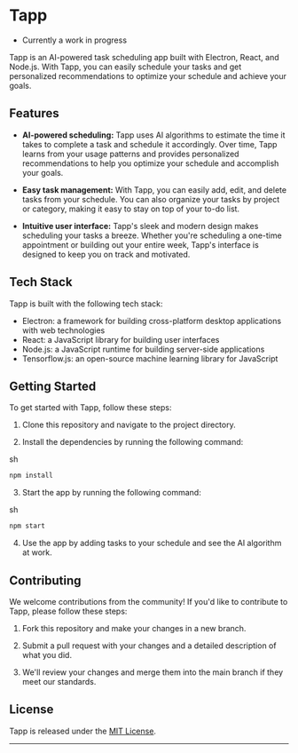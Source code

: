 Tapp
====

* Currently a work in progress

Tapp is an AI-powered task scheduling app built with Electron, React, and Node.js. With Tapp, you can easily schedule your tasks and get personalized recommendations to optimize your schedule and achieve your goals.

Features
--------

*   **AI-powered scheduling:** Tapp uses AI algorithms to estimate the time it takes to complete a task and schedule it accordingly. Over time, Tapp learns from your usage patterns and provides personalized recommendations to help you optimize your schedule and accomplish your goals.
    
*   **Easy task management:** With Tapp, you can easily add, edit, and delete tasks from your schedule. You can also organize your tasks by project or category, making it easy to stay on top of your to-do list.
    
*   **Intuitive user interface:** Tapp's sleek and modern design makes scheduling your tasks a breeze. Whether you're scheduling a one-time appointment or building out your entire week, Tapp's interface is designed to keep you on track and motivated.
    

Tech Stack
----------

Tapp is built with the following tech stack:

*   Electron: a framework for building cross-platform desktop applications with web technologies
*   React: a JavaScript library for building user interfaces
*   Node.js: a JavaScript runtime for building server-side applications
*   Tensorflow.js: an open-source machine learning library for JavaScript

Getting Started
---------------

To get started with Tapp, follow these steps:

1.  Clone this repository and navigate to the project directory.
    
2.  Install the dependencies by running the following command:
    

sh

```sh
npm install
```

3.  Start the app by running the following command:

sh

```sh
npm start
```

4.  Use the app by adding tasks to your schedule and see the AI algorithm at work.

Contributing
------------

We welcome contributions from the community! If you'd like to contribute to Tapp, please follow these steps:

1.  Fork this repository and make your changes in a new branch.
    
2.  Submit a pull request with your changes and a detailed description of what you did.
    
3.  We'll review your changes and merge them into the main branch if they meet our standards.
    

License
-------

Tapp is released under the [MIT License](https://github.com/yourusername/tapp/blob/main/LICENSE).

---